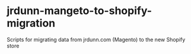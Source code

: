 # jrdunn-mangeto-to-shopify-migration
Scripts for migrating data from jrdunn.com (Magento) to the new Shopify store
